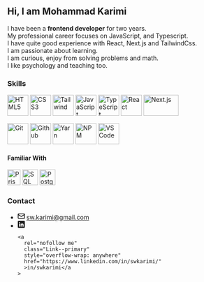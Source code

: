 ## Hi, I am Mohammad Karimi

I have been a **frontend developer** for two years.<br />
My professional career focuses on JavaScript, and Typescript.<br />
I have quite good experience with React, Next.js and TailwindCss.<br />
I am passionate about learning.<br />
I am curious, enjoy from solving problems and math.<br />
I like psychology and teaching too.

### Skills

<p align="left">
  <img
    src="https://upload.wikimedia.org/wikipedia/commons/3/38/HTML5_Badge.svg"
    width="48"
    height="48"
    alt="HTML5"
    title="HTML5"
  />
  <img
    src="https://upload.wikimedia.org/wikipedia/commons/7/70/Devicon-css3-plain.svg"
    width="48"
    height="48"
    alt="CSS3"
    title="CSS3"
  />
  <img
    src="https://upload.wikimedia.org/wikipedia/commons/d/d5/Tailwind_CSS_Logo.svg"
    width="48"
    height="48"
    alt="Tailwind"
    title="Tailwind"
  />
  <img
    src="https://upload.wikimedia.org/wikipedia/commons/9/99/Unofficial_JavaScript_logo_2.svg"
    width="48"
    height="48"
    alt="JavaScript"
    title="JavaScript"
  />
  <img
    src="https://upload.wikimedia.org/wikipedia/commons/archive/f/f5/20230616215447%21Typescript.svg"
    width="48"
    height="48"
    alt="TypeScript"
    title="TypeScript"
  />
  <img
    src="https://upload.wikimedia.org/wikipedia/commons/a/a7/React-icon.svg"
    width="48"
    height="48"
    alt="React"
    title="React"
  />
  <img
    src="https://upload.wikimedia.org/wikipedia/commons/thumb/archive/8/8e/20230404233502%21Nextjs-logo.svg/120px-Nextjs-logo.svg.png"
    width="80"
    height="48"
    alt="Next.js"
    title="Next.js"
  />
</p>
<p align="left">
  <img
    src="https://git-scm.com/images/logos/downloads/Git-Icon-1788C.svg"
    width="48"
    height="48"
    alt="Git"
    title="Git"
  />
  <img
    src="https://upload.wikimedia.org/wikipedia/commons/thumb/9/91/Octicons-mark-github.svg/240px-Octicons-mark-github.svg.png"
    width="48"
    height="48"
    alt="Github"
    title="Github"
  />
  <img
    src="https://github.com/yarnpkg/assets/blob/76d30ca2aebed5b73ea8131d972218fb860bd32d/yarn-kitten-circle.svg"
    width="48"
    height="48"
    alt="Yarn"
    title="Yarn"
  />
  <img
    src="https://upload.wikimedia.org/wikipedia/commons/d/db/Npm-logo.svg"
    width="48"
    height="48"
    alt="NPM"
    title="NPM"
  />
  <img
    src="https://upload.wikimedia.org/wikipedia/commons/1/1c/Visual_Studio_Code_1.35_icon.png"
    width="48"
    height="48"
    alt="VSCode"
    title="VSCode"
  />
</p>

#### Familiar With

<p align="left">
  <img
    src="https://seeklogo.com/images/P/prisma-logo-3805665B69-seeklogo.com.png"
    width="30"
    height="36"
    alt="Prisma"
    title="Prisma"
  />
  <img
    src="https://www.svgrepo.com/show/255832/sql.svg"
    width="36"
    height="36"
    alt="SQL"
    title="SQL"
  />
  <img
    src="https://wiki.postgresql.org/images/3/30/PostgreSQL_logo.3colors.120x120.png"
    width="36"
    height="36"
    alt="Postgresql"
    title="Postgresql"
  />
</p>

### Contact

<ul class="vcard-details">
  <li
    itemprop="email"
    aria-label="Email: sw.karimi@gmail.com"
    class="vcard-detail pt-1"
  >
    <svg
      class="octicon octicon-mail"
      viewBox="0 0 16 16"
      version="1.1"
      width="16"
      height="16"
      aria-hidden="true"
    >
      <path
        d="M1.75 2h12.5c.966 0 1.75.784 1.75 1.75v8.5A1.75 1.75 0 0 1 14.25 14H1.75A1.75 1.75 0 0 1 0 12.25v-8.5C0 2.784.784 2 1.75 2ZM1.5 12.251c0 .138.112.25.25.25h12.5a.25.25 0 0 0 .25-.25V5.809L8.38 9.397a.75.75 0 0 1-.76 0L1.5 5.809v6.442Zm13-8.181v-.32a.25.25 0 0 0-.25-.25H1.75a.25.25 0 0 0-.25.25v.32L8 7.88Z"
      ></path>
    </svg>
    <a class="Link--primary" href="mailto:sw.karimi@gmail.com"
      >sw.karimi@gmail.com</a
    >
  </li>

  <li itemprop="social" class="vcard-detail pt-1">
    <svg
      xmlns="http://www.w3.org/2000/svg"
      width="16"
      height="16"
      viewBox="0 0 16 16"
      fill="none"
      role="img"
      aria-labelledby="ak24a9e3ev6mrv4hovpn89b4makl90uf"
      class="octicon"
    >
      <title id="ak24a9e3ev6mrv4hovpn89b4makl90uf">LinkedIn</title>
      <g clip-path="url(#clip0_202_91845)">
        <path
          d="M14.5455 0H1.45455C0.650909 0 0 0.650909 0 1.45455V14.5455C0 15.3491 0.650909 16 1.45455 16H14.5455C15.3491 16 16 15.3491 16 14.5455V1.45455C16 0.650909 15.3491 0 14.5455 0ZM5.05746 13.0909H2.912V6.18764H5.05746V13.0909ZM3.96291 5.20073C3.27127 5.20073 2.712 4.64 2.712 3.94982C2.712 3.25964 3.272 2.69964 3.96291 2.69964C4.65236 2.69964 5.21309 3.26036 5.21309 3.94982C5.21309 4.64 4.65236 5.20073 3.96291 5.20073ZM13.0938 13.0909H10.9498V9.73382C10.9498 8.93309 10.9353 7.90327 9.83491 7.90327C8.71855 7.90327 8.54691 8.77527 8.54691 9.67564V13.0909H6.40291V6.18764H8.46109V7.13091H8.49018C8.77673 6.58836 9.47636 6.016 10.52 6.016C12.6924 6.016 13.0938 7.44582 13.0938 9.30473V13.0909V13.0909Z"
          fill="currentColor"
        ></path>
      </g>
    </svg>

    <a
      rel="nofollow me"
      class="Link--primary"
      style="overflow-wrap: anywhere"
      href="https://www.linkedin.com/in/swkarimi/"
      >in/swkarimi</a
    >
  </li>
</ul>


